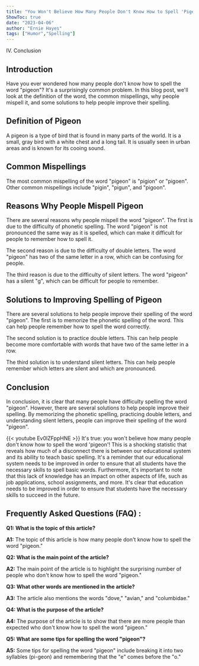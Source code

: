 ```yaml
---
title: "You Won't Believe How Many People Don't Know How to Spell 'Pigeon'!"
ShowToc: true 
date: "2023-04-06"
author: "Ernie Hayes" 
tags: ["Humor","Spelling"]
---
```

IV. Conclusion

## Introduction
Have you ever wondered how many people don't know how to spell the word "pigeon"? It's a surprisingly common problem. In this blog post, we'll look at the definition of the word, the common mispellings, why people mispell it, and some solutions to help people improve their spelling.

## Definition of Pigeon
A pigeon is a type of bird that is found in many parts of the world. It is a small, gray bird with a white chest and a long tail. It is usually seen in urban areas and is known for its cooing sound.

## Common Mispellings
The most common mispelling of the word "pigeon" is "pigion" or "pigoen". Other common mispellings include "pigin", "pigun", and "pigoon".

## Reasons Why People Mispell Pigeon
There are several reasons why people mispell the word "pigeon". The first is due to the difficulty of phonetic spelling. The word "pigeon" is not pronounced the same way as it is spelled, which can make it difficult for people to remember how to spell it.

The second reason is due to the difficulty of double letters. The word "pigeon" has two of the same letter in a row, which can be confusing for people.

The third reason is due to the difficulty of silent letters. The word "pigeon" has a silent "g", which can be difficult for people to remember.

## Solutions to Improving Spelling of Pigeon
There are several solutions to help people improve their spelling of the word "pigeon". The first is to memorize the phonetic spelling of the word. This can help people remember how to spell the word correctly.

The second solution is to practice double letters. This can help people become more comfortable with words that have two of the same letter in a row.

The third solution is to understand silent letters. This can help people remember which letters are silent and which are pronounced.

## Conclusion
In conclusion, it is clear that many people have difficulty spelling the word "pigeon". However, there are several solutions to help people improve their spelling. By memorizing the phonetic spelling, practicing double letters, and understanding silent letters, people can improve their spelling of the word "pigeon".

{{< youtube Ev0lZFppHNE >}} 
It's true: you won't believe how many people don't know how to spell the word 'pigeon'! This is a shocking statistic that reveals how much of a disconnect there is between our educational system and its ability to teach basic spelling. It's a reminder that our educational system needs to be improved in order to ensure that all students have the necessary skills to spell basic words. Furthermore, it's important to note that this lack of knowledge has an impact on other aspects of life, such as job applications, school assignments, and more. It's clear that education needs to be improved in order to ensure that students have the necessary skills to succeed in the future.

## Frequently Asked Questions (FAQ) :
**Q1: What is the topic of this article?**

**A1:** The topic of this article is how many people don't know how to spell the word "pigeon."

**Q2: What is the main point of the article?**

**A2:** The main point of the article is to highlight the surprising number of people who don't know how to spell the word "pigeon."

**Q3: What other words are mentioned in the article?**

**A3:** The article also mentions the words "dove," "avian," and "columbidae."

**Q4: What is the purpose of the article?**

**A4:** The purpose of the article is to show that there are more people than expected who don't know how to spell the word "pigeon."

**Q5: What are some tips for spelling the word "pigeon"?**

**A5:** Some tips for spelling the word "pigeon" include breaking it into two syllables (pi-geon) and remembering that the "e" comes before the "o."






